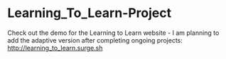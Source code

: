 # Learning_To_Learn-Project

Check out the demo for the Learning to Learn website - I am planning to add the adaptive version after completing ongoing projects: http://learning_to_learn.surge.sh
